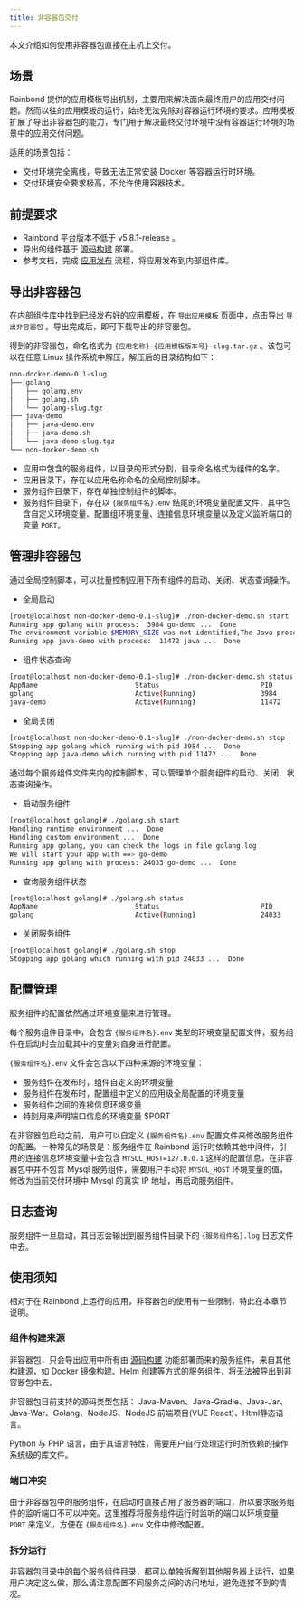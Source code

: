 ```yaml
---
title: 非容器包交付
---
```


本文介绍如何使用非容器包直接在主机上交付。

## 场景

Rainbond 提供的应用模板导出机制，主要用来解决面向最终用户的应用交付问题。然而以往的应用模板的运行，始终无法免除对容器运行环境的要求。应用模板扩展了导出非容器包的能力，专门用于解决最终交付环境中没有容器运行环境的场景中的应用交付问题。

适用的场景包括：
- 交付环境完全离线，导致无法正常安装 Docker 等容器运行时环境。
- 交付环境安全要求极高，不允许使用容器技术。

## 前提要求

- Rainbond 平台版本不低于 v5.8.1-release 。
- 导出的组件基于 [源码构建](/docs/use-manual/component-create/language-support/) 部署。
- 参考文档，完成 [应用发布](/docs/use-manual/app-manage/share-app) 流程，将应用发布到内部组件库。

## 导出非容器包

在内部组件库中找到已经发布好的应用模板，在 `导出应用模板` 页面中，点击导出 `导出非容器包` 。导出完成后，即可下载导出的非容器包。

得到的非容器包，命名格式为 `{应用名称}-{应用模板版本号}-slug.tar.gz` 。该包可以在任意 Linux 操作系统中解压，解压后的目录结构如下：

```bash
non-docker-demo-0.1-slug
├── golang
│   ├── golang.env
│   ├── golang.sh
│   └── golang-slug.tgz
├── java-demo
│   ├── java-demo.env
│   ├── java-demo.sh
│   └── java-demo-slug.tgz
└── non-docker-demo.sh
```

- 应用中包含的服务组件，以目录的形式分割，目录命名格式为组件的名字。
- 应用目录下，存在以应用名称命名的全局控制脚本。
- 服务组件目录下，存在单独控制组件的脚本。
- 服务组件目录下，存在以 `{服务组件名}.env` 结尾的环境变量配置文件，其中包含自定义环境变量、配置组环境变量、连接信息环境变量以及定义监听端口的变量 `PORT`。

## 管理非容器包

通过全局控制脚本，可以批量控制应用下所有组件的启动、关闭、状态查询操作。

- 全局启动

```bash
[root@localhost non-docker-demo-0.1-slug]# ./non-docker-demo.sh start
Running app golang with process:  3984 go-demo ...  Done
The environment variable $MEMORY_SIZE was not identified,The Java process will not be optimized....
Running app java-demo with process:  11472 java ...  Done
```

- 组件状态查询

```bash
[root@localhost non-docker-demo-0.1-slug]# ./non-docker-demo.sh status
AppName                        Status                         PID
golang                         Active(Running)                3984
java-demo                      Active(Running)                11472
```

- 全局关闭

```bash
[root@localhost non-docker-demo-0.1-slug]# ./non-docker-demo.sh stop
Stopping app golang which running with pid 3984 ...  Done
Stopping app java-demo which running with pid 11472 ...  Done
```

通过每个服务组件文件夹内的控制脚本，可以管理单个服务组件的启动、关闭、状态查询操作。

- 启动服务组件

```bash
[root@localhost golang]# ./golang.sh start
Handling runtime environment ...  Done
Handling custom environment ...  Done
Running app golang, you can check the logs in file golang.log
We will start your app with ==> go-demo
Running app golang with process: 24033 go-demo ...  Done
```

- 查询服务组件状态

```bash
[root@localhost golang]# ./golang.sh status
AppName                        Status                         PID
golang                         Active(Running)                24033
```

- 关闭服务组件

```bash
[root@localhost golang]# ./golang.sh stop
Stopping app golang which running with pid 24033 ...  Done
```

## 配置管理

服务组件的配置依然通过环境变量来进行管理。

每个服务组件目录中，会包含 `{服务组件名}.env` 类型的环境变量配置文件，服务组件在启动时会加载其中的变量对自身进行配置。

`{服务组件名}.env` 文件会包含以下四种来源的环境变量：

- 服务组件在发布时，组件自定义的环境变量
- 服务组件在发布时，配置组中定义的应用级全局配置的环境变量
- 服务组件之间的连接信息环境变量
- 特别用来声明端口信息的环境变量 $PORT

在非容器包启动之前，用户可以自定义 `{服务组件名}.env` 配置文件来修改服务组件的配置。一种常见的场景是：服务组件在 Rainbond 运行时依赖其他中间件，引用的连接信息环境变量中会包含 `MYSQL_HOST=127.0.0.1` 这样的配置信息，在非容器包中并不包含 Mysql 服务组件，需要用户手动将 `MYSQL_HOST` 环境变量的值，修改为当前交付环境中 Mysql 的真实 IP 地址，再启动服务组件。

## 日志查询

服务组件一旦启动，其日志会输出到服务组件目录下的 `{服务组件名}.log` 日志文件中去。

## 使用须知

相对于在 Rainbond 上运行的应用，非容器包的使用有一些限制，特此在本章节说明。

### 组件构建来源

非容器包，只会导出应用中所有由 [源码构建](/docs/use-manual/component-create/language-support/) 功能部署而来的服务组件，来自其他构建源，如 Docker 镜像构建、Helm 创建等方式的服务组件，将无法被导出到非容器包中去。

非容器包目前支持的源码类型包括： Java-Maven、Java-Gradle、Java-Jar、Java-War、Golang、NodeJS、NodeJS 前端项目(VUE React)、Html静态语言。

Python 与 PHP 语言，由于其语言特性，需要用户自行处理运行时所依赖的操作系统级的库文件。

### 端口冲突

由于非容器包中的服务组件，在启动时直接占用了服务器的端口，所以要求服务组件的监听端口不可以冲突。这里推荐将服务组件运行时监听的端口以环境变量 `PORT` 来定义，方便在 `{服务组件名}.env` 文件中修改配置。

### 拆分运行

非容器包目录中的每个服务组件目录，都可以单独拆解到其他服务器上运行，如果用户决定这么做，那么请注意配置不同服务之间的访问地址，避免连接不到的情况。
